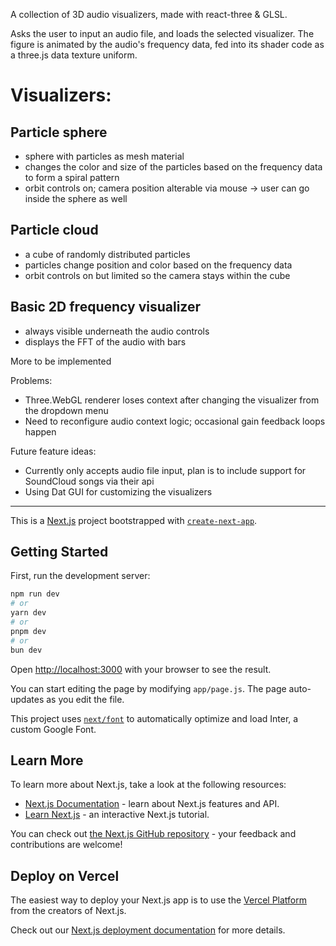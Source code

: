 A collection of 3D audio visualizers, made with react-three & GLSL.

Asks the user to input an audio file, and loads the selected visualizer. 
The figure is animated by the audio's frequency data, fed into its shader code as a three.js data texture uniform.

# Visualizers:
## Particle sphere
- sphere with particles as mesh material
- changes the color and size of the particles based on the frequency data to form a spiral pattern
- orbit controls on; camera position alterable via mouse -> user can go inside the sphere as well

## Particle cloud
- a cube of randomly distributed particles
- particles change position and color based on the frequency data
- orbit controls on but limited so the camera stays within the cube

## Basic 2D frequency visualizer
- always visible underneath the audio controls
- displays the FFT of the audio with bars

More to be implemented 

Problems:
- Three.WebGL renderer loses context after changing the visualizer from the dropdown menu
- Need to reconfigure audio context logic; occasional gain feedback loops happen

Future feature ideas:
- Currently only accepts audio file input, plan is to include support for SoundCloud songs via their api
- Using Dat GUI for customizing the visualizers

------------------------------------------------------------------------------------------------------------------------------------------------------------------------------------------------------------------------------
This is a [Next.js](https://nextjs.org/) project bootstrapped with [`create-next-app`](https://github.com/vercel/next.js/tree/canary/packages/create-next-app).

## Getting Started

First, run the development server:

```bash
npm run dev
# or
yarn dev
# or
pnpm dev
# or
bun dev
```

Open [http://localhost:3000](http://localhost:3000) with your browser to see the result.

You can start editing the page by modifying `app/page.js`. The page auto-updates as you edit the file.

This project uses [`next/font`](https://nextjs.org/docs/basic-features/font-optimization) to automatically optimize and load Inter, a custom Google Font.

## Learn More

To learn more about Next.js, take a look at the following resources:

- [Next.js Documentation](https://nextjs.org/docs) - learn about Next.js features and API.
- [Learn Next.js](https://nextjs.org/learn) - an interactive Next.js tutorial.

You can check out [the Next.js GitHub repository](https://github.com/vercel/next.js/) - your feedback and contributions are welcome!

## Deploy on Vercel

The easiest way to deploy your Next.js app is to use the [Vercel Platform](https://vercel.com/new?utm_medium=default-template&filter=next.js&utm_source=create-next-app&utm_campaign=create-next-app-readme) from the creators of Next.js.

Check out our [Next.js deployment documentation](https://nextjs.org/docs/deployment) for more details.
